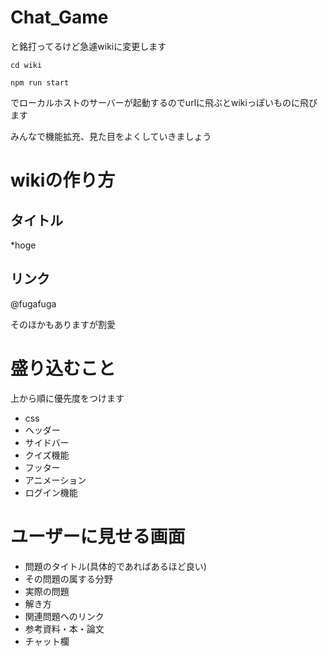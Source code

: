 
# Chat_Game

と銘打ってるけど急遽wikiに変更します

`cd wiki`

`npm run start`

でローカルホストのサーバーが起動するのでurlに飛ぶとwikiっぽいものに飛びます

みんなで機能拡充、見た目をよくしていきましょう

# wikiの作り方
## タイトル
*hoge

## リンク
@fugafuga

そのほかもありますが割愛

# 盛り込むこと
上から順に優先度をつけます

- css
- ヘッダー
- サイドバー
- クイズ機能
- フッター
- アニメーション
- ログイン機能

# ユーザーに見せる画面

- 問題のタイトル(具体的であればあるほど良い)
- その問題の属する分野
- 実際の問題
- 解き方
- 関連問題へのリンク
- 参考資料・本・論文
- チャット欄
